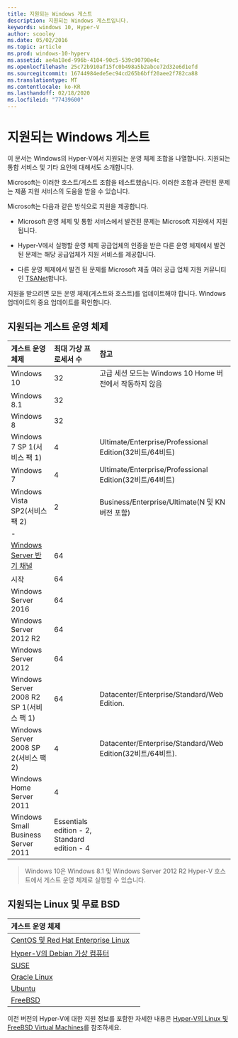 ```yaml
---
title: 지원되는 Windows 게스트
description: 지원되는 Windows 게스트입니다.
keywords: windows 10, Hyper-V
author: scooley
ms.date: 05/02/2016
ms.topic: article
ms.prod: windows-10-hyperv
ms.assetid: ae4a18ed-996b-4104-90c5-539c90798e4c
ms.openlocfilehash: 25c72b910af15fc0b498a5b2abce72d32e6d1efd
ms.sourcegitcommit: 16744984ede5ec94cd265b6bff20aee2f782ca88
ms.translationtype: MT
ms.contentlocale: ko-KR
ms.lasthandoff: 02/18/2020
ms.locfileid: "77439600"
---
```

# <a name="supported-windows-guests"></a>지원되는 Windows 게스트

이 문서는 Windows의 Hyper-V에서 지원되는 운영 체제 조합을 나열합니다.  지원되는 통합 서비스 및 기타 요인에 대해서도 소개합니다.

Microsoft는 이러한 호스트/게스트 조합을 테스트했습니다.  이러한 조합과 관련된 문제는 제품 지원 서비스의 도움을 받을 수 있습니다.

Microsoft는 다음과 같은 방식으로 지원을 제공합니다.

* Microsoft 운영 체제 및 통합 서비스에서 발견된 문제는 Microsoft 지원에서 지원됩니다.

* Hyper-V에서 실행할 운영 체제 공급업체의 인증을 받은 다른 운영 체제에서 발견된 문제는 해당 공급업체가 지원 서비스를 제공합니다.

* 다른 운영 체제에서 발견 된 문제를 Microsoft 제출 여러 공급 업체 지원 커뮤니티인 [TSANet](http://www.tsanet.org/)합니다.

지원을 받으려면 모든 운영 체제(게스트와 호스트)를 업데이트해야 합니다.  Windows 업데이트의 중요 업데이트를 확인합니다.

## <a name="supported-guest-operating-systems"></a>지원되는 게스트 운영 체제

| 게스트 운영 체제 |  최대 가상 프로세서 수 | 참고 |
|:-----|:-----|:-----|
| Windows 10 | 32 |고급 세션 모드는 Windows 10 Home 버전에서 작동하지 않음 |
| Windows 8.1 | 32 | |
| Windows 8 | 32 ||
| Windows 7 SP 1(서비스 팩 1) | 4 | Ultimate/Enterprise/Professional Edition(32비트/64비트) |
| Windows 7 | 4 | Ultimate/Enterprise/Professional Edition(32비트/64비트) |
| Windows Vista SP2(서비스 팩 2) | 2 | Business/Enterprise/Ultimate(N 및 KN 버전 포함) |
| - | | |
| [Windows Server 반기 채널](https://docs.microsoft.com/windows-server/get-started/semi-annual-channel-overview) | 64 | |
| 시작 | 64 | |
| Windows Server 2016 | 64 | |
| Windows Server 2012 R2 | 64 | |
| Windows Server 2012 | 64 | |
| Windows Server 2008 R2 SP 1(서비스 팩 1) | 64 | Datacenter/Enterprise/Standard/Web Edition. |
| Windows Server 2008 SP 2(서비스 팩 2) | 4 | Datacenter/Enterprise/Standard/Web Edition(32비트/64비트). |
| Windows Home Server 2011 | 4 | |
| Windows Small Business Server 2011 | Essentials edition - 2, Standard edition - 4 | |

> Windows 10은 Windows 8.1 및 Windows Server 2012 R2 Hyper-V 호스트에서 게스트 운영 체제로 실행할 수 있습니다.

## <a name="supported-linux-and-free-bsd"></a>지원되는 Linux 및 무료 BSD

| 게스트 운영 체제 |  |
|:-----|:------|
| [CentOS 및 Red Hat Enterprise Linux](https://docs.microsoft.com/windows-server/virtualization/hyper-v/Supported-CentOS-and-Red-Hat-Enterprise-Linux-virtual-machines-on-Hyper-V) | |
| [Hyper-V의 Debian 가상 컴퓨터 ](https://docs.microsoft.com/windows-server/virtualization/hyper-v/Supported-Debian-virtual-machines-on-Hyper-V) | |
| [SUSE](https://docs.microsoft.com/windows-server/virtualization/hyper-v/Supported-SUSE-virtual-machines-on-Hyper-V) | |
| [Oracle Linux](https://docs.microsoft.com/windows-server/virtualization/hyper-v/Supported-Oracle-Linux-virtual-machines-on-Hyper-V)  | |
| [Ubuntu](https://docs.microsoft.com/windows-server/virtualization/hyper-v/Supported-Ubuntu-virtual-machines-on-Hyper-V) | |
| [FreeBSD](https://docs.microsoft.com/windows-server/virtualization/hyper-v/Supported-FreeBSD-virtual-machines-on-Hyper-V) | |

이전 버전의 Hyper-V에 대한 지원 정보를 포함한 자세한 내용은 [Hyper-V의 Linux 및 FreeBSD Virtual Machines](https://docs.microsoft.com/windows-server/virtualization/hyper-v/Supported-Linux-and-FreeBSD-virtual-machines-for-Hyper-V-on-Windows)를 참조하세요.
